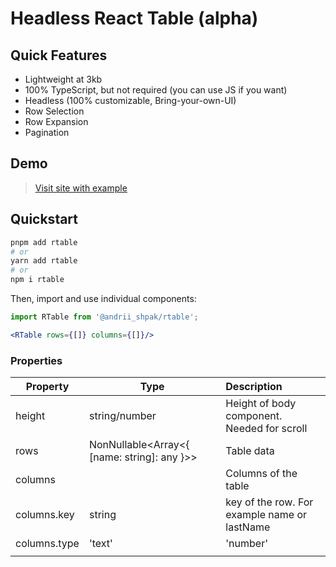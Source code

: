 # Headless React Table (alpha)

## Quick Features

- Lightweight at 3kb
- 100% TypeScript, but not required (you can use JS if you want)
- Headless (100% customizable, Bring-your-own-UI)
- Row Selection
- Row Expansion
- Pagination

## Demo

> [Visit site with example](https://rtable.vercel.app)

## Quickstart

```bash
pnpm add rtable
# or
yarn add rtable
# or
npm i rtable
```

Then, import and use individual components:

```jsx
import RTable from '@andrii_shpak/rtable';

<RTable rows={[]} columns={[]}/>
```

### Properties

| Property      | Type                                        | Description                                 |
|---------------|---------------------------------------------|:--------------------------------------------|
| height        | string/number                               | Height of body component. Needed for scroll |          
| rows          | NonNullable<Array<{ [name: string]: any }>> | Table data                                  |
| columns       |                                             | Columns of the table                        |
| columns.key   | string                                      | key  of the row. For example name or lastName   |
| columns.type  | 'text'                                      | 'number' | 'date'                                               |            Types of column value                                     |
|               |                                             |                                                 |

